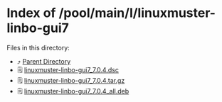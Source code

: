 
# Index of /pool/main/l/linuxmuster-linbo-gui7
Files in this directory:
- ⤴ [Parent Directory](../)
- 🗒 [linuxmuster-linbo-gui7_7.0.4.dsc](linuxmuster-linbo-gui7_7.0.4.dsc)
- 🗒 [linuxmuster-linbo-gui7_7.0.4.tar.gz](linuxmuster-linbo-gui7_7.0.4.tar.gz)
- 🗒 [linuxmuster-linbo-gui7_7.0.4_all.deb](linuxmuster-linbo-gui7_7.0.4_all.deb)

